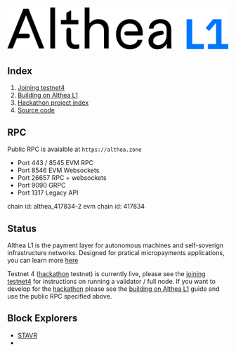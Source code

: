# ![Althea](./assets/AltheaL1-logo.svg)

## Index

1. [Joining testnet4](/docs/join-testnet-4.md)
1. [Building on Althea L1](/docs/development/index.md)
1. [Hackathon project index](https://dorahacks.io/hackathon/145)
1. [Source code](https://github.com/althea-net/althea-l1)

## RPC

Public RPC is avaialble at `https://althea.zone`

* Port 443 / 8545 EVM RPC
* Port 8546 EVM Websockets
* Port 26657 RPC + websockets
* Port 9090 GRPC
* Port 1317 Legacy API

chain id: althea_417834-2
evm chain id: 417834

## Status

Althea L1 is the payment layer for autonomous machines and self-soverign infrastructure networks. Designed for pratical micropayments applications, you can learn more [here](https://althea.net)

Testnet 4 ([hackathon](https://dorahacks.io/hackathon/145) testnet) is currently live, please see the [joining testnet4](/docs/testnet-4-launch.md) for instructions on running a validator / full node. If you want to develop for the [hackathon](https://dorahacks.io/hackathon/145) please see the [building on Althea L1](/docs/development/index.md) guide and use the public RPC specified above.

## Block Explorers

* [STAVR](https://explorer.stavr.tech/althea-testnetl1)
* 
